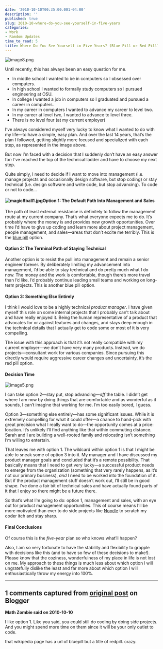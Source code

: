 ```yaml
---
date: '2010-10-10T00:35:00.001-04:00'
description: ''
published: true
slug: 2010-10-where-do-you-see-yourself-in-five-years
categories:
- Work
- Random Updates
time_to_read: 5
title: Where Do You See Yourself in Five Years? (Blue Pill or Red Pill?)
---
```



![image8.png](image8.png)

Until recently, this has always been an easy question for me.   <ul>   <li>In middle school I wanted to be in computers so I obsessed over computers. </li>    <li>In high school I wanted to formally study computers so I pursued engineering at OSU. </li>    <li>In college I wanted a job in computers so I graduated and pursued a career in computers. </li>    <li>In my career in computers I wanted to advance my career to level two. </li>    <li>In my career at level two, I wanted to advance to level three. </li>    <li>There is no level four (at my current employer) </li> </ul>

I’ve always considered myself very lucky to know what I wanted to do with my life—to have a simple, easy plan. And over the last 14 years, that’s the plan I followed, getting slightly more focused and specialized with each step, as represented in the image above.

But now I’m faced with a decision that I suddenly don’t have an easy answer for: I’ve reached the top of the technical ladder and have to choose my next step.

Quite simply, I need to decide if I want to move into management (i.e. manage projects and occasionally design software, but stop coding) or stay technical (i.e. design software and write code, but stop advancing). To code or not to code…  <h4>![magic8ball1.jpg](magic8ball1.jpg)Option 1: The Default Path Into Management and Sales</h4>

The path of least external resistance is definitely to follow the management route at my current company. That’s what everyone expects me to do. It’s probably where the money is and provides new growth opportunities. Over time I’d have to give up coding and learn more about project management, people management, and sales—areas that don’t excite me terribly. This is the [blue pill](http://en.wikipedia.org/wiki/Bluepill) option.  <h4>Option 2: The Terminal Path of Staying Technical</h4>

Another option is to resist the pull into management and remain a senior engineer forever. By deliberately limiting my advancement into management, I’d be able to stay technical and do pretty much what I do now. The money and the work is comfortable, though there’s more travel than I’d like. I’d probably continue leading small teams and working on long-term projects. This is another blue pill option.  <h4>Option 3: Something Else Entirely</h4>

I think I would love to be a highly technical *product manager*. I have given myself this role on some internal projects that I probably can’t talk about and have really enjoyed it. Being the human representative of a product that advocates for or against features and changes, and stays deep enough in the technical details that I actually get to code some or most of it is very compelling.

The issue with this approach is that it’s not really compatible with my current employer—we don’t have very many products. Instead, we do projects—consultant work for various companies. Since pursuing this directly would require aggressive career changes and uncertainty, it’s the red pill option.  <h4>Decision Time</h4>

![image5.png](image5.png)

I can take option 2—stay put, stop advancing—*off* the table. I didn’t get where I am now by doing things that are comfortable and as wonderful as it sounds, I can’t imagine that working for me. I’m too easily bored, I guess.

Option 3—something else entirely—has some significant issues. While it is extremely compelling for what it could offer—a chance to hand-pick with great precision what I really want to do—the opportunity comes at a price: location. It’s unlikely I’ll find anything like that within commuting distance. Sarah and I are building a well-rooted family and relocating isn’t something I’m willing to entertain.

That leaves me with option 1. The wildcard within option 1 is that I might be able to sneak some of option 3 into it. My manager and I have discussed my product manager goals and concluded that it’s a remote possibility. That basically means that I need to get very lucky—a successful product needs to emerge from the organization (something that very rarely happens, as it’s not our primary business), *and* I need to be worked into the foundation of it. But if the product management stuff doesn’t work out, I’ll still be in good shape. I’ve done a fair bit of technical sales and have actually found parts of it that I enjoy so there might be a future there.

So that’s what I’m going to do: option 1, management and sales, with an eye out for product management opportunities. This of course means I’ll be more motivated than ever to do side projects like [Noodle](http://blog.wassupy.com/search/label/Project%20Noodle) to scratch my coder itch and stay sharp.  <h4>Final Conclusions</h4>

Of course this is the *five-year* plan so who knows what’ll happen? 

Also, I am so very fortunate to have the stability and flexibility to grapple with decisions like this (and to have so few of these decisions to make!). Please know that the coziness, wonderfulness of my place in life is not lost on me. My approach to these things is much less about which option I will ungratefully dislike the least and far more about which option I will enthusiastically throw my energy into 100%.

---

## 1 comments captured from [original post](https://blog.wassupy.com/2010/10/where-do-you-see-yourself-in-five-years.html) on Blogger

**Math Zombie said on 2010-10-10**

I like option 1. Like you said, you could still do coding by doing side projects. And you might spend more time on them since it will be your only outlet to code.

that wikipedia page has a url of bluepill but a title of redpill. crazy.

